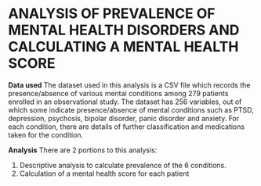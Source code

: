 # ANALYSIS OF PREVALENCE OF MENTAL HEALTH DISORDERS AND CALCULATING A MENTAL HEALTH SCORE

**Data used**
The dataset used in this analysis is a CSV file which records the presence/absence of various mental conditions among 279 patients enrolled in an observational study. The dataset has 256 variables, out of which some indicate presence/absence of mental conditions such as PTSD, depression, psychosis, bipolar disorder, panic disorder and anxiety. For each condition, there are details of further classification and medications taken for the condition. 

**Analysis**
There are 2 portions to this analysis: 
1. Descriptive analysis to calculate prevalence of the 6 conditions. 
2. Calculation of a mental health score for each patient

